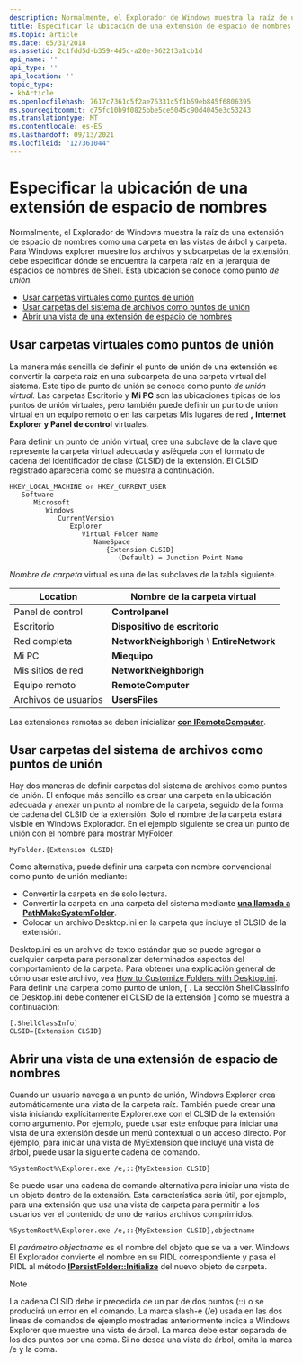 ```yaml
---
description: Normalmente, el Explorador de Windows muestra la raíz de una extensión de espacio de nombres como una carpeta en las vistas de árbol y carpeta.
title: Especificar la ubicación de una extensión de espacio de nombres
ms.topic: article
ms.date: 05/31/2018
ms.assetid: 2c1fdd5d-b359-4d5c-a20e-0622f3a1cb1d
api_name: ''
api_type: ''
api_location: ''
topic_type:
- kbArticle
ms.openlocfilehash: 7617c7361c5f2ae76331c5f1b59eb845f6806395
ms.sourcegitcommit: d75fc10b9f0825bbe5ce5045c90d4045e3c53243
ms.translationtype: MT
ms.contentlocale: es-ES
ms.lasthandoff: 09/13/2021
ms.locfileid: "127361044"
---
```

# <a name="specifying-a-namespace-extensions-location"></a>Especificar la ubicación de una extensión de espacio de nombres

Normalmente, el Explorador de Windows muestra la raíz de una extensión de espacio de nombres como una carpeta en las vistas de árbol y carpeta. Para Windows explorer muestre los archivos y subcarpetas de la extensión, debe especificar dónde se encuentra la carpeta raíz en la jerarquía de espacios de nombres de Shell. Esta ubicación se conoce como punto *de unión.*

-   [Usar carpetas virtuales como puntos de unión](#using-virtual-folders-as-junction-points)
-   [Usar carpetas del sistema de archivos como puntos de unión](#using-file-system-folders-as-junction-points)
-   [Abrir una vista de una extensión de espacio de nombres](#opening-a-view-of-a-namespace-extension)

## <a name="using-virtual-folders-as-junction-points"></a>Usar carpetas virtuales como puntos de unión

La manera más sencilla de definir el punto de unión de una extensión es convertir la carpeta raíz en una subcarpeta de una carpeta virtual del sistema. Este tipo de punto de unión se conoce como punto *de unión virtual.* Las  carpetas Escritorio y **Mi PC** son las ubicaciones típicas de los puntos de unión virtuales, pero también puede definir un punto de unión virtual en un equipo remoto o en las carpetas Mis lugares de red **,** **Internet Explorer** **y Panel de control** virtuales.

Para definir un punto de unión virtual, cree una subclave de la clave que represente la carpeta virtual adecuada y asíéquela con el formato de cadena del identificador de clase (CLSID) de la extensión. El CLSID registrado aparecería como se muestra a continuación.

```
HKEY_LOCAL_MACHINE or HKEY_CURRENT_USER
   Software
      Microsoft
         Windows
            CurrentVersion
               Explorer
                  Virtual Folder Name
                     NameSpace
                        {Extension CLSID}
                           (Default) = Junction Point Name
```

*Nombre de carpeta* virtual es una de las subclaves de la tabla siguiente.



| Location          | Nombre de la carpeta virtual                        |
|-------------------|--------------------------------------------|
| Panel de control     | **Controlpanel**                           |
| Escritorio           | **Dispositivo de escritorio**                                |
| Red completa    | **NetworkNeighborigh** \\ **EntireNetwork** |
| Mi PC       | **Miequipo**                             |
| Mis sitios de red | **NetworkNeighborigh**                    |
| Equipo remoto   | **RemoteComputer**                         |
| Archivos de usuarios       | **UsersFiles**                             |



 

Las extensiones remotas se deben inicializar [**con IRemoteComputer**](/windows/desktop/api/shobjidl_core/nn-shobjidl_core-iremotecomputer).

## <a name="using-file-system-folders-as-junction-points"></a>Usar carpetas del sistema de archivos como puntos de unión

Hay dos maneras de definir carpetas del sistema de archivos como puntos de unión. El enfoque más sencillo es crear una carpeta en la ubicación adecuada y anexar un punto al nombre de la carpeta, seguido de la forma de cadena del CLSID de la extensión. Solo el nombre de la carpeta estará visible en Windows Explorador. En el ejemplo siguiente se crea un punto de unión con el nombre para mostrar MyFolder.


```
MyFolder.{Extension CLSID}
```



Como alternativa, puede definir una carpeta con nombre convencional como punto de unión mediante:

-   Convertir la carpeta en de solo lectura.
-   Convertir la carpeta en una carpeta del sistema mediante [**una llamada a PathMakeSystemFolder**](/windows/desktop/api/Shlwapi/nf-shlwapi-pathmakesystemfoldera).
-   Colocar un archivo Desktop.ini en la carpeta que incluye el CLSID de la extensión.

Desktop.ini es un archivo de texto estándar que se puede agregar a cualquier carpeta para personalizar determinados aspectos del comportamiento de la carpeta. Para obtener una explicación general de cómo usar este archivo, vea [How to Customize Folders with Desktop.ini](how-to-customize-folders-with-desktop-ini.md). Para definir una carpeta como punto de unión, \[ . La sección ShellClassInfo de Desktop.ini debe contener el CLSID de la extensión \] como se muestra a continuación:


```
[.ShellClassInfo]
CLSID={Extension CLSID}
```



## <a name="opening-a-view-of-a-namespace-extension"></a>Abrir una vista de una extensión de espacio de nombres

Cuando un usuario navega a un punto de unión, Windows Explorer crea automáticamente una vista de la carpeta raíz. También puede crear una vista iniciando explícitamente Explorer.exe con el CLSID de la extensión como argumento. Por ejemplo, puede usar este enfoque para iniciar una vista de una extensión desde un menú contextual o un acceso directo. Por ejemplo, para iniciar una vista de MyExtension que incluye una vista de árbol, puede usar la siguiente cadena de comando.


```
%SystemRoot%\Explorer.exe /e,::{MyExtension CLSID}
```



Se puede usar una cadena de comando alternativa para iniciar una vista de un objeto dentro de la extensión. Esta característica sería útil, por ejemplo, para una extensión que usa una vista de carpeta para permitir a los usuarios ver el contenido de uno de varios archivos comprimidos.


```
%SystemRoot%\Explorer.exe /e,::{MyExtension CLSID},objectname
```



El *parámetro objectname* es el nombre del objeto que se va a ver. Windows El Explorador convierte el nombre en su PIDL correspondiente y pasa el PIDL al método [**IPersistFolder::Initialize**](/windows/desktop/api/shobjidl_core/nf-shobjidl_core-ipersistfolder-initialize) del nuevo objeto de carpeta.

> [!Note]  
> La cadena CLSID debe ir precedida de un par de dos puntos (::) o se producirá un error en el comando. La marca slash-e (/e) usada en las dos líneas de comandos de ejemplo mostradas anteriormente indica a Windows Explorer que muestre una vista de árbol. La marca debe estar separada de los dos puntos por una coma. Si no desea una vista de árbol, omita la marca /e y la coma.

 

 

 



